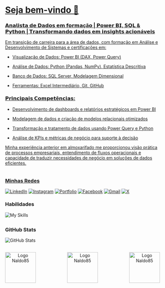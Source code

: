 
<h1>
    <a href="https://github.com/Naldo85">
    <span>Seja bem-vindo 👋</span> 
</h1>

<p align="justify">
    
### 𝗔𝗻𝗮𝗹𝗶𝘀𝘁𝗮 𝗱𝗲 𝗗𝗮𝗱𝗼𝘀 𝗲𝗺 𝗳𝗼𝗿𝗺𝗮çã𝗼 | 𝗣𝗼𝘄𝗲𝗿 𝗕𝗜, 𝗦𝗤𝗟 & 𝗣𝘆𝘁𝗵𝗼𝗻 | 𝗧𝗿𝗮𝗻𝘀𝗳𝗼𝗿𝗺𝗮𝗻𝗱𝗼 𝗱𝗮𝗱𝗼𝘀 𝗲𝗺 𝗶𝗻𝘀𝗶𝗴𝗵𝘁𝘀 𝗮𝗰𝗶𝗼𝗻á𝘃𝗲𝗶𝘀

Em transição de carreira para a área de dados, com formação em Análise e Desenvolvimento de Sistemas e certificações em:

 - Visualização de Dados: Power BI (DAX, Power Query)

 - Análise de Dados: Python (Pandas, NumPy), Estatística Descritiva

 - Banco de Dados: SQL Server, Modelagem Dimensional

 - Ferramentas: Excel Intermediário, Git, GitHub

### 𝗣𝗿𝗶𝗻𝗰𝗶𝗽𝗮𝗶𝘀 𝗖𝗼𝗺𝗽𝗲𝘁ê𝗻𝗰𝗶𝗮𝘀:
- Desenvolvimento de dashboards e relatórios estratégicos em Power BI

- Modelagem de dados e criação de modelos relacionais otimizados

- Transformação e tratamento de dados usando Power Query e Python

- Análise de KPIs e métricas de negócio para suporte à decisão

Minha experiência anterior em almoxarifado me proporcionou visão prática de processos empresariais, entendimento de fluxos operacionais e capacidade de traduzir necessidades de negócio em soluções de dados eficientes.
</p>

#

### Minhas Redes
[![LinkedIn](https://img.shields.io/badge/LinkedIn-0077B5?style=for-the-badge&logo=linkedin&logoColor=white)](https://www.linkedin.com/in/cleinaldo-souza/)
[![Instagram](https://img.shields.io/badge/-Instagram-%23E4405F?style=for-the-badge&logo=instagram&logoColor=white)](https://www.instagram.com/cleinaldosouza/)
[![Portfolio](https://img.shields.io/badge/-Perfil%20DIO-457?style=for-the-badge&logo=dio&logoColor=blue)](portfoliocleinaldosouza.lovable.app/)
[![Facebook](https://img.shields.io/badge/Facebook-1877F2?style=for-the-badge&logo=facebook&logoColor=white)](https://www.facebook.com/naldo.dasilva.7)
[![Gmail](https://img.shields.io/badge/Gmail-333333?style=for-the-badge&logo=gmail&logoColor=red)](mailto:scleinaldo85@gmail.com")
[![X](https://img.shields.io/badge/X-%23000000.svg?style=for-the-badge&logo=X&logoColor=white)](https://x.com/@cleinaldo_85)

### Habilidades
![My Skills](https://skillicons.dev/icons?i=py,js,html,nodejs,css,git,github,sqlite)

##

### GitHub Stats
![GitHub Stats](https://github-readme-stats.vercel.app/api?username=Naldo85&show_icons=true&theme=noctis_minimus&include_all_commits=true&count_private=true)
##


 <div align="center">
    <img align="left" alt="Logo Naldo85" width="100px" src="https://github.com/Naldo85/Naldo85/assets/82780957/400f1d02-2203-4d45-9701-992918a3c9ae"></a>
    <img align="center" alt="Logo Naldo85" width="100px" src="https://github.com/Naldo85/Naldo85/assets/82780957/400f1d02-2203-4d45-9701-992918a3c9ae"></a>
    <img align="right" alt="Logo Naldo85" width="100px" src="https://github.com/Naldo85/Naldo85/assets/82780957/400f1d02-2203-4d45-9701-992918a3c9ae"></a>
 </div>

  
 
<!---
Naldo85/Naldo85 is a ✨ special ✨ repository because its `README.md` (this file) appears on your GitHub profile.
You can click the Preview link to take a look at your changes.
--->
